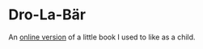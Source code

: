 # Dro-La-Bär

An [online version](https://mdumke.github.io/dro-la-baer) of a little book I used to like as a child.
